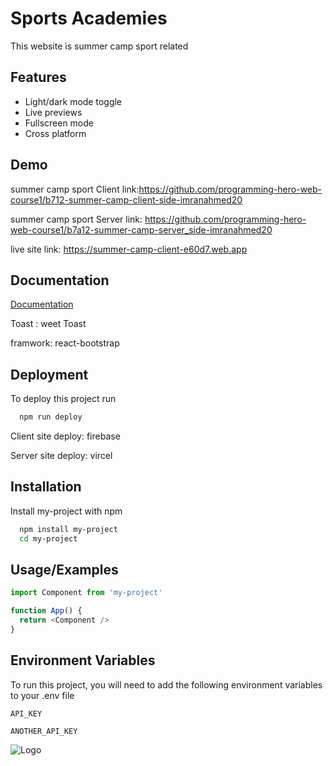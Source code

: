 
#  Sports Academies

This website is summer camp sport related


## Features

- Light/dark mode toggle
- Live previews
- Fullscreen mode
- Cross platform


## Demo

 summer camp sport
 Client link:https://github.com/programming-hero-web-course1/b712-summer-camp-client-side-imranahmed20

 summer camp sport
Server link: https://github.com/programming-hero-web-course1/b7a12-summer-camp-server_side-imranahmed20

live site link: https://summer-camp-client-e60d7.web.app


## Documentation

[Documentation](https://linktodocumentation)

Toast : weet Toast

framwork: react-bootstrap
## Deployment

To deploy this project run

```bash
  npm run deploy
```

Client site deploy: firebase

Server site deploy: vircel


## Installation

Install my-project with npm

```bash
  npm install my-project
  cd my-project
```
    
## Usage/Examples

```javascript
import Component from 'my-project'

function App() {
  return <Component />
}
```


## Environment Variables

To run this project, you will need to add the following environment variables to your .env file

`API_KEY`

`ANOTHER_API_KEY`


![Logo](https://dev-to-uploads.s3.amazonaws.com/uploads/articles/th5xamgrr6se0x5ro4g6.png)

